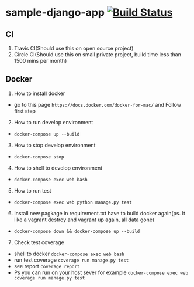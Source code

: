 # sample-django-app [![Build Status](https://travis-ci.org/prince-tanapong/sample-django-app-project.svg?branch=master)](https://travis-ci.org/prince-tanapong/sample-django-app-project)
## CI
  1. Travis CI(Should use this on open source project)
  2. Circle CI(Should use this on small private project, build time less than 1500 mins per month)

## Docker
1. How to install docker
  - go to this page `https://docs.docker.com/docker-for-mac/` and Follow first step

2. How to run develop environment
  - `docker-compose up --build`

3. How to stop develop environment
  - `docker-compose stop`

4. How to shell to develop environment
  - `docker-compose exec web bash`

5. How to run test
  - `docker-compose exec web python manage.py test`

6. Install new pagkage in requirement.txt have to build docker again(ps. It like a vagrant destroy and vagrant up again, all data gone)
  - `docker-compose down && docker-compose up --build`

7. Check test coverage
  - shell to docker `docker-compose exec web bash`
  - run test coverage `coverage run manage.py test`
  - see report `coverage report`
  - Ps you can run on your host sever for example `docker-compose exec web coverage run manage.py test`

